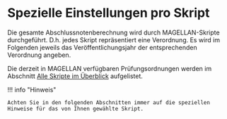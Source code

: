 # Spezielle Einstellungen pro Skript

Die gesamte Abschlussnotenberechnung wird durch MAGELLAN-Skripte durchgeführt. D.h. jedes Skript repräsentiert eine Verordnung. Es wird im Folgenden jeweils das Veröffentlichungsjahr der entsprechenden Verordnung angeben.

Die derzeit in MAGELLAN verfügbaren Prüfungsordnungen werden im Abschnitt [Alle Skripte im Überblick](alle_skripte_im_uberblick.md) aufgelistet.

!!! info "Hinweis"

    Achten Sie in den folgenden Abschnitten immer auf die speziellen Hinweise für das von Ihnen gewählte Skript.
